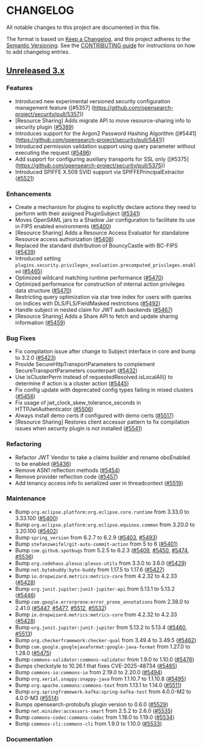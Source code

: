 # CHANGELOG
All notable changes to this project are documented in this file.

The format is based on [Keep a Changelog](https://keepachangelog.com/en/1.0.0/), and this project adheres to the [Semantic Versioning](https://semver.org/spec/v2.0.0.html). See the [CONTRIBUTING guide](./CONTRIBUTING.md#Changelog) for instructions on how to add changelog entries.

## [Unreleased 3.x]

### Features

* Introduced new experimental versioned security configuration management feature ([#5357] (https://github.com/opensearch-project/security/pull/5357))
* [Resource Sharing] Adds migrate API to move resource-sharing info to security plugin ([#5389](https://github.com/opensearch-project/security/pull/5389))
* Introduces support for the Argon2 Password Hashing Algorithm ([#5441] (https://github.com/opensearch-project/security/pull/5441))
* Introduced permission validation support using query parameter without executing the request ([#5496](https://github.com/opensearch-project/security/pull/5496))
* Add support for configuring auxiliary transports for SSL only ([#5375] (https://github.com/opensearch-project/security/pull/5375))
* Introduced SPIFFE X.509 SVID support via SPIFFEPrincipalExtractor ([#5521](https://github.com/opensearch-project/security/pull/5521))

### Enhancements

* Create a mechanism for plugins to explicitly declare actions they need to perform with their assigned PluginSubject ([#5341](https://github.com/opensearch-project/security/pull/5341))
* Moves OpenSAML jars to a Shadow Jar configuration to facilitate its use in FIPS enabled environments ([#5400](https://github.com/opensearch-project/security/pull/5404))
* [Resource Sharing] Adds a Resource Access Evaluator for standalone Resource access authorization ([#5408](https://github.com/opensearch-project/security/pull/5408))
* Replaced the standard distribution of BouncyCastle with BC-FIPS ([#5439](https://github.com/opensearch-project/security/pull/5439))
* Introduced setting `plugins.security.privileges_evaluation.precomputed_privileges.enabled` ([#5465](https://github.com/opensearch-project/security/pull/5465))
* Optimized wildcard matching runtime performance ([#5470](https://github.com/opensearch-project/security/pull/5470))
* Optimized performance for construction of internal action privileges data structure  ([#5470](https://github.com/opensearch-project/security/pull/5470))
* Restricting query optimization via star tree index for users with queries on indices with DLS/FLS/FieldMasked restrictions ([#5492](https://github.com/opensearch-project/security/pull/5492))
* Handle subject in nested claim for JWT auth backends ([#5467](https://github.com/opensearch-project/security/pull/5467))
* [Resource Sharing] Adds a Share API to fetch and update sharing information ([#5459](https://github.com/opensearch-project/security/pull/5459))

### Bug Fixes

* Fix compilation issue after change to Subject interface in core and bump to 3.2.0 ([#5423](https://github.com/opensearch-project/security/pull/5423))
* Provide SecureHttpTransportParameters to complement SecureTransportParameters counterpart ([#5432](https://github.com/opensearch-project/security/pull/5432))
* Use isClusterPerm instead of requestedResolved.isLocalAll() to determine if action is a cluster action ([#5445](https://github.com/opensearch-project/security/pull/5445))
* Fix config update with deprecated config types failing in mixed clusters ([#5456](https://github.com/opensearch-project/security/pull/5456))
* Fix usage of jwt_clock_skew_tolerance_seconds in HTTPJwtAuthenticator ([#5506](https://github.com/opensearch-project/security/pull/5506))
* Always install demo certs if configured with demo certs ([#5517](https://github.com/opensearch-project/security/pull/5517))
* [Resource Sharing] Restores client accessor pattern to fix compilation issues when security plugin is not installed ([#5541](https://github.com/opensearch-project/security/pull/5541))

### Refactoring

* Refactor JWT Vendor to take a claims builder and rename oboEnabled to be enabled ([#5436](https://github.com/opensearch-project/security/pull/5436))
* Remove ASN1 reflection methods ([#5454](https://github.com/opensearch-project/security/pull/5454))
* Remove provider reflection code ([#5457](https://github.com/opensearch-project/security/pull/5457))
* Add tenancy access info to serialized user in threadcontext ([#5519](https://github.com/opensearch-project/security/pull/5519))

### Maintenance

- Bump `org.eclipse.platform:org.eclipse.core.runtime` from 3.33.0 to 3.33.100 ([#5400](https://github.com/opensearch-project/security/pull/5400))
- Bump `org.eclipse.platform:org.eclipse.equinox.common` from 3.20.0 to 3.20.100 ([#5402](https://github.com/opensearch-project/security/pull/5402))
- Bump `spring_version` from 6.2.7 to 6.2.9 ([#5403](https://github.com/opensearch-project/security/pull/5403), [#5493](https://github.com/opensearch-project/security/pull/5493))
- Bump `stefanzweifel/git-auto-commit-action` from 5 to 6 ([#5401](https://github.com/opensearch-project/security/pull/5401))
- Bump `com.github.spotbugs` from 5.2.5 to 6.2.3 ([#5409](https://github.com/opensearch-project/security/pull/5409), [#5450](https://github.com/opensearch-project/security/pull/5450), [#5474](https://github.com/opensearch-project/security/pull/5474), [#5536](https://github.com/opensearch-project/security/pull/5536))
- Bump `org.codehaus.plexus:plexus-utils` from 3.3.0 to 3.6.0 ([#5429](https://github.com/opensearch-project/security/pull/5429))
- Bump `net.bytebuddy:byte-buddy` from 1.17.5 to 1.17.6 ([#5427](https://github.com/opensearch-project/security/pull/5427))
- Bump `io.dropwizard.metrics:metrics-core` from 4.2.32 to 4.2.33 ([#5428](https://github.com/opensearch-project/security/pull/5428))
- Bump `org.junit.jupiter:junit-jupiter-api` from 5.13.1 to 5.13.2 ([#5446](https://github.com/opensearch-project/security/pull/5446))
- Bump `com.google.errorprone:error_prone_annotations` from 2.38.0 to 2.41.0 ([#5447](https://github.com/opensearch-project/security/pull/5447), [#5477](https://github.com/opensearch-project/security/pull/5477), [#5512](https://github.com/opensearch-project/security/pull/5512), [#5532](https://github.com/opensearch-project/security/pull/5532))
- Bump `io.dropwizard.metrics:metrics-core` from 4.2.32 to 4.2.33 ([#5428](https://github.com/opensearch-project/security/pull/5428))
- Bump `org.junit.jupiter:junit-jupiter` from 5.13.2 to 5.13.4 ([#5460](https://github.com/opensearch-project/security/pull/5460), [#5513](https://github.com/opensearch-project/security/pull/5513))
- Bump `org.checkerframework:checker-qual` from 3.49.4 to 3.49.5 ([#5462](https://github.com/opensearch-project/security/pull/5462))
- Bump `com.google.googlejavaformat:google-java-format` from 1.27.0 to 1.28.0 ([#5475](https://github.com/opensearch-project/security/pull/5475))
- Bump `commons-validator:commons-validator` from 1.9.0 to 1.10.0 ([#5476](https://github.com/opensearch-project/security/pull/5476))
- Bumps checkstyle to 10.26.1 that fixes CVE-2025-48734 ([#5485](https://github.com/opensearch-project/security/pull/5485))
- Bump `commons-io:commons-io` from 2.19.0 to 2.20.0 ([#5494](https://github.com/opensearch-project/security/pull/5494))
- Bump `org.xerial.snappy:snappy-java` from 1.1.10.7 to 1.1.10.8 ([#5495](https://github.com/opensearch-project/security/pull/5495))
- Bump `org.apache.commons:commons-text` from 1.13.1 to 1.14.0 ([#5511](https://github.com/opensearch-project/security/pull/5511))
- Bump `org.springframework.kafka:spring-kafka-test` from 4.0.0-M2 to 4.0.0-M3 ([#5514](https://github.com/opensearch-project/security/pull/5514))
- Bumps opensearch-protobufs plugin version to 0.6.0 ([#5529](https://github.com/opensearch-project/security/pull/5529))
- Bump `net.minidev:accessors-smart` from 2.5.2 to 2.6.0 ([#5535](https://github.com/opensearch-project/security/pull/5535))
- Bump `commons-codec:commons-codec` from 1.18.0 to 1.19.0 ([#5534](https://github.com/opensearch-project/security/pull/5534))
- Bump `commons-cli:commons-cli` from 1.9.0 to 1.10.0 ([#5533](https://github.com/opensearch-project/security/pull/5533))

### Documentation

[Unreleased 3.x]: https://github.com/opensearch-project/security/compare/3.1...main
